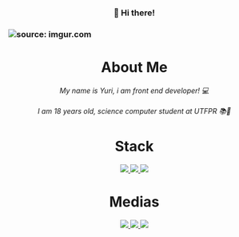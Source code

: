 <h3 align="center" >👋 Hi there!<h3>

<img src="https://i.imgur.com/dDyEmZq.png" title="source: imgur.com" />

<h1 align="center" >About Me
 <h6 align="center" >
  My name is Yuri, i am front end developer! 💻
  <br />
  <br />
 I am 18 years old, science computer student at UTFPR 📚🚀
 </h6>
<h1>


<h1 align="center" >Stack</h1>

<p align="center">
 <a target="_blank" href="https://github.com/hyperyuri/">
     <img src="https://img.shields.io/badge/-React-black?style=for-the-badge&logo=react" />
   </a>
  <a target="_blank" href="https://github.com/hyperyuri/">
     <img src="https://img.shields.io/badge/-Vue.JS-black?style=for-the-badge&logo=VUE.JS" />
  </a
   <a target="_blank" href="https://github.com/hyperyuri/">
     <img src="https://img.shields.io/badge/-QUASAR-black?style=for-the-badge&logo=quasar" />
  </a
</p>


<h1 align="center" >Medias</h1>

 <p align="center">
  <a target="_blank" href="https://github.com/hyperyuri/">
    <img src="https://img.shields.io/badge/-GITHUB-black?style=for-the-badge&logo=github" />
  </a>
  <a target="_blank" href="https://www.linkedin.com/in/yuri-alves-miguel-985790198/">
    <img src="https://img.shields.io/badge/-LINKEDIN-black?style=for-the-badge&logo=linkedin" />
  </a>
   <a target="_blank" href="https://twitter.com/Yalvesmiguel">
    <img src="https://img.shields.io/badge/-TWITTER-black?style=for-the-badge&logo=twitter&logoColor=white" />
  </a>
</p>

